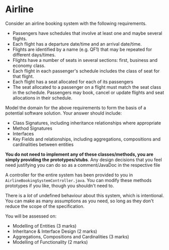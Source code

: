 # Airline
Consider an airline booking system with the following requirements.
- Passengers have schedules that involve at least one and maybe several flights.
- Each flight has a departure date/time and an arrival date/time.
- Flights are identified by a name (e.g. QF1) that may be repeated for different days/times.
- Flights have a number of seats in several sections: first, business and economy class.
- Each flight in each passenger's schedule includes the class of seat for that flight.
- Each flight has a seat allocated for each of its passengers
- The seat allocated to a passenger on a flight must match the seat class in the schedule. Passengers may book, cancel or update flights and seat allocations in their schedule.

Model the domain for the above requirements to form the basis of a potential software solution. Your answer should include:
- Class Signatures, including inheritance relationships where appropriate
- Method Signatures
- Interfaces
- Key Fields and relationships, including aggregations, compositions and cardinalities between entities

**You do not need to implement any of these classes/methods, you are simply providing the prototypes/stubs**. Any design decisions that you feel need justifying you can do so as a comment/JavaDoc in the respective file

A controller for the entire system has been provided to you in `AirlineBookingSystemController.java`. You can modify these methods prototypes if you like, though you shouldn't need to.

There is a *lot* of undefined behaviour about this system, which is intentional. You can make as many assumptions as you need, so long as they don't reduce the scope of the specification.

You will be assessed on:
- Modelling of Entities (3 marks)
- Inheritance & Interface Design (2 marks)
- Aggregations, Compositions and Cardinalities (3 marks)
- Modelling of Functionality (2 marks)